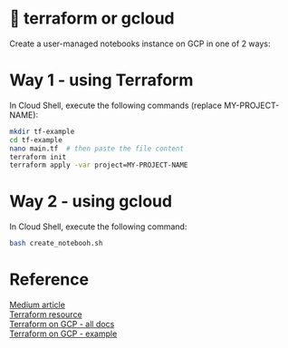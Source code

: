 # 👾 terraform or gcloud

Create a user-managed notebooks instance on GCP in one of 2 ways:

# Way 1 - using Terraform
In Cloud Shell, execute the following commands (replace MY-PROJECT-NAME):
```bash
mkdir tf-example
cd tf-example
nano main.tf  # then paste the file content
terraform init
terraform apply -var project=MY-PROJECT-NAME
```

# Way 2 - using gcloud
In Cloud Shell, execute the following command:
```bash
bash create_notebooh.sh
```

# Reference
[Medium article](https://nakamasato.medium.com/set-up-vertex-ai-workbench-with-access-to-bigquery-and-gcs-using-terraform-3844e7cb65bb)  
[Terraform resource](https://registry.terraform.io/providers/hashicorp/google/latest/docs/resources/notebooks_instance)  
[Terraform on GCP - all docs](https://cloud.google.com/docs/terraform)  
[Terraform on GCP - example](https://cloud.google.com/docs/terraform/get-started-with-terraform)
